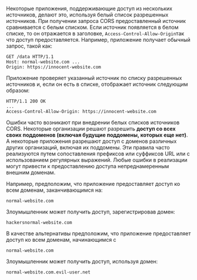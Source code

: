Некоторые приложения, поддерживающие доступ из нескольких источников, делают это, используя белый список разрешенных источников. При получении запроса CORS предоставленный источник сравнивается с белым списком. Если источник появляется в белом списке, то он отражается в заголовке, `Access-Control-Allow-Origin`так что доступ предоставляется. Например, приложение получает обычный запрос, такой как:

```
GET /data HTTP/1.1 
Host: normal-website.com ... 
Origin: https://innocent-website.com
```

Приложение проверяет указанный источник по списку разрешенных источников и, если он есть в списке, отображает источник следующим образом:
```
HTTP/1.1 200 OK 
... 
Access-Control-Allow-Origin: https://innocent-website.com
```

Ошибки часто возникают при внедрении белых списков источников CORS. Некоторые организации решают разрешить **доступ со всех своих поддоменов (включая будущие поддомены, которых еще нет)**. А некоторые приложения разрешают доступ с доменов различных других организаций, включая их поддомены. Эти правила часто реализуются путем сопоставления префиксов или суффиксов URL или с использованием регулярных выражений. Любые ошибки в реализации могут привести к предоставлению доступа непреднамеренным внешним доменам.

Например, предположим, что приложение предоставляет доступ ко всем доменам, заканчивающимся на:
```
normal-website.com
```

Злоумышленник может получить доступ, зарегистрировав домен:
```
hackersnormal-website.com
```

В качестве альтернативы предположим, что приложение предоставляет доступ ко всем доменам, начинающимся с
```
normal-website.com
```

Злоумышленник может получить доступ, используя домен:
```
normal-website.com.evil-user.net
```
